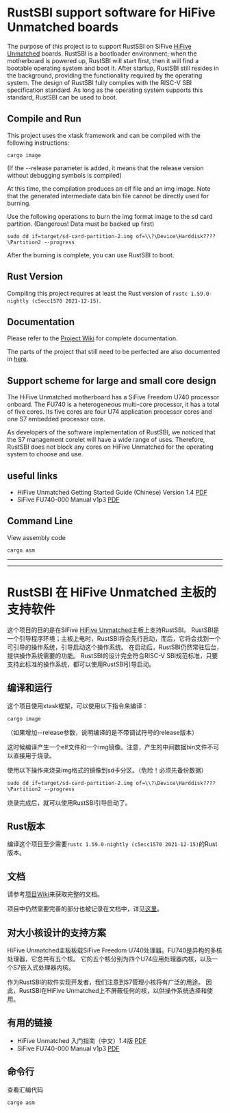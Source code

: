 # RustSBI support software for HiFive Unmatched boards

The purpose of this project is to support RustSBI on SiFive [HiFive Unmatched](https://www.sifive.com/boards/hifive-unmatched) boards.
RustSBI is a bootloader environment; when the motherboard is powered up, RustSBI will start first, then it will find a bootable operating system and boot it.
After startup, RustSBI still resides in the background, providing the functionality required by the operating system.
The design of RustSBI fully complies with the RISC-V SBI specification standard. As long as the operating system supports this standard, RustSBI can be used to boot.

## Compile and Run

This project uses the xtask framework and can be compiled with the following instructions:

```shell
cargo image
```

(If the --release parameter is added, it means that the release version without debugging symbols is compiled)

At this time, the compilation produces an elf file and an img image. Note that the generated intermediate data bin file cannot be directly used for burning.

Use the following operations to burn the img format image to the sd card partition. (Dangerous! Data must be backed up first)

```shell
sudo dd if=target/sd-card-partition-2.img of=\\?\Device\Harddisk????\Partition2 --progress
```

After the burning is complete, you can use RustSBI to boot.

## Rust Version

Compiling this project requires at least the Rust version of `rustc 1.59.0-nightly (c5ecc1570 2021-12-15)`.

## Documentation

Please refer to the [Project Wiki](https://github.com/rustsbi/rustsbi-hifive-unmatched/wiki) for complete documentation.

The parts of the project that still need to be perfected are also documented in [here](https://github.com/rustsbi/rustsbi-hifive-unmatched/wiki/Next…).

## Support scheme for large and small core design

The HiFive Unmatched motherboard has a SiFive Freedom U740 processor onboard. The FU740 is a heterogeneous multi-core processor, it has a total of five cores.
Its five cores are four U74 application processor cores and one S7 embedded processor core.

As developers of the software implementation of RustSBI, we noticed that the S7 management corelet will have a wide range of uses.
Therefore, RustSBI does not block any cores on HiFive Unmatched for the operating system to choose and use.

## useful links

- HiFive Unmatched Getting Started Guide (Chinese) Version 1.4 [PDF](https://sifive.cdn.prismic.io/sifive/b9376339-5d60-45c9-8280-58fd0557c2f0_hifive-unmatched-gsg-v1p4_EN.pdf)
- SiFive FU740-000 Manual v1p3 [PDF](https://sifive.cdn.prismic.io/sifive/de1491e5-077c-461d-9605-e8a0ce57337d_fu740-c000-manual-v1p3.pdf)

## Command Line

View assembly code

```
cargo asm
```

---
---

# RustSBI 在 HiFive Unmatched 主板的支持软件

这个项目的目的是在SiFive [HiFive Unmatched](https://www.sifive.com/boards/hifive-unmatched)主板上支持RustSBI。
RustSBI是一个引导程序环境；主板上电时，RustSBI将会先行启动，而后，它将会找到一个可引导的操作系统，引导启动这个操作系统。
在启动后，RustSBI仍然常驻后台，提供操作系统需要的功能。
RustSBI的设计完全符合RISC-V SBI规范标准，只要支持此标准的操作系统，都可以使用RustSBI引导启动。

## 编译和运行

这个项目使用xtask框架，可以使用以下指令来编译：

```shell
cargo image
```

（如果增加--release参数，说明编译的是不带调试符号的release版本）

这时候编译产生一个elf文件和一个img镜像。注意，产生的中间数据bin文件不可以直接用于烧录。

使用以下操作来烧录img格式的镜像到sd卡分区。（危险！必须先备份数据）

```shell
sudo dd if=target/sd-card-partition-2.img of=\\?\Device\Harddisk????\Partition2 --progress
```

烧录完成后，就可以使用RustSBI引导启动了。

## Rust版本

编译这个项目至少需要`rustc 1.59.0-nightly (c5ecc1570 2021-12-15)`的Rust版本。

## 文档

请参考[项目Wiki](https://github.com/rustsbi/rustsbi-hifive-unmatched/wiki)来获取完整的文档。

项目中仍然需要完善的部分也被记录在文档中，详见[这里](https://github.com/rustsbi/rustsbi-hifive-unmatched/wiki/接下来要做……)。

## 对大小核设计的支持方案

HiFive Unmatched主板板载SiFive Freedom U740处理器。FU740是异构的多核处理器，它总共有五个核。
它的五个核分别为四个U74应用处理器内核，以及一个S7嵌入式处理器内核。

作为RustSBI的软件实现开发者，我们注意到S7管理小核将有广泛的用途。
因此，RustSBI在HiFive Unmatched上不屏蔽任何的核，以供操作系统选择和使用。

## 有用的链接

- HiFive Unmatched 入门指南（中文）1.4版 [PDF](https://sifive.cdn.prismic.io/sifive/b9376339-5d60-45c9-8280-58fd0557c2f0_hifive-unmatched-gsg-v1p4_ZH.pdf)
- SiFive FU740-000 Manual v1p3 [PDF](https://sifive.cdn.prismic.io/sifive/de1491e5-077c-461d-9605-e8a0ce57337d_fu740-c000-manual-v1p3.pdf)

## 命令行

查看汇编代码

```
cargo asm
```
